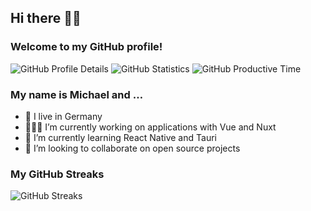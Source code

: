 ## Hi there 👋🏻

### Welcome to my GitHub profile!

![GitHub Profile Details](https://github-profile-summary-cards.vercel.app/api/cards/profile-details?username=mhrstmnn&theme=vue)
![GitHub Statistics](https://github-profile-summary-cards.vercel.app/api/cards/stats?username=mhrstmnn&theme=vue)
![GitHub Productive Time](https://github-profile-summary-cards.vercel.app/api/cards/productive-time?username=mhrstmnn&theme=vue)

<!--
**mhrstmnn/mhrstmnn** is a ✨ _special_ ✨ repository because its `README.md` (this file) appears on your GitHub profile.

Here are some ideas to get you started:

- 🔭 I’m currently working on ...
- 🌱 I’m currently learning ...
- 👯 I’m looking to collaborate on ...
- 🤔 I’m looking for help with ...
- 💬 Ask me about ...
- 📫 How to reach me: ...
- 😄 Pronouns: ...
- ⚡ Fun fact: ...
-->

### My name is Michael and …

- 📍 I live in Germany
- 👨🏻‍💻 I’m currently working on applications with Vue and Nuxt
- 🌱 I’m currently learning React Native and Tauri
- 👯 I’m looking to collaborate on open source projects
<!-- - 📫 How to reach me: with [this contact form](https://horstmann-development.de/#kontakt) or via one of the options [here](https://hrstmnn.de/links)
- 🐦 ![Twitter Follow](https://img.shields.io/twitter/follow/mhrstmnn?style=social) -->

### My GitHub Streaks

![GitHub Streaks](https://github-readme-streak-stats.herokuapp.com/?user=mhrstmnn&theme=vue)

<!-- ### More GitHub Statistics

![GitHub Statistics](https://github-readme-stats.vercel.app/api?username=mhrstmnn&count_private=true&theme=vue&show_icons=true)
![GitHub Top Languages](https://github-readme-stats.vercel.app/api/top-langs/?username=mhrstmnn&layout=compact&theme=vue) -->
